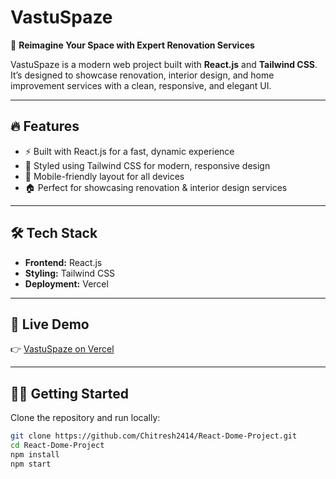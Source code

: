 # VastuSpaze

🚀 **Reimagine Your Space with Expert Renovation Services**

VastuSpaze is a modern web project built with **React.js** and **Tailwind CSS**.  
It’s designed to showcase renovation, interior design, and home improvement services with a clean, responsive, and elegant UI.

---

## 🔥 Features
- ⚡ Built with React.js for a fast, dynamic experience  
- 🎨 Styled using Tailwind CSS for modern, responsive design  
- 📱 Mobile-friendly layout for all devices  
- 🏠 Perfect for showcasing renovation & interior design services  

---

## 🛠️ Tech Stack
- **Frontend:** React.js  
- **Styling:** Tailwind CSS  
- **Deployment:** Vercel  

---

## 🚀 Live Demo
👉 [VastuSpaze on Vercel](https://react-dome-project.vercel.app/)


---

## 🏃‍♂️ Getting Started
Clone the repository and run locally:

```bash
git clone https://github.com/Chitresh2414/React-Dome-Project.git
cd React-Dome-Project
npm install
npm start
